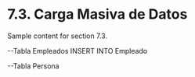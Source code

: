 # 7.3. Carga Masiva de Datos

Sample content for section 7.3.



--Tabla Empleados
INSERT INTO Empleado 


--Tabla Persona

